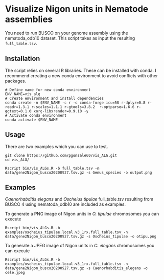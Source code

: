 # Visualize Nigon units in Nematode assemblies

You need to run BUSCO on your genome assembly using the nematoda_odb10 dataset.
This script takes as input the resulting `full_table.tsv`.


## Installation
The script relies on several R libraries. These can be installed with conda. I recommend creating a new conda environment to avoid conflicts with other packages.

```
# Define name for new conda environment
ENV_NAME=vis_alg
# Create environment and install dependencies
conda create -n $ENV_NAME -c r -c conda-forge icu=58 r-dplyr=0.8 r-readr=1.3.1 r-scales=1.1.1 r-gtools=3.8.2  r-optparse=1.6.6 r-ggtext=0.1.0 xorg-libxrender=0.9.10 -y
# Activate conda environment
conda activate $ENV_NAME
```



## Usage
There are two examples which you can use to test.

```
git clone https://github.com/pgonzale60/vis_ALG.git
cd vis_ALG/

Rscript bin/vis_ALGs.R -b full_table.tsv -n data/gene2Nigon_busco20200927.tsv.gz -s Genus_species -o output.png
```

## Examples

*Caenorhabditis elegans* and *Oscheius tipulae* full_table.tsv resulting from BUSCO 4 using nematoda_odb10 are included as examples.

To generate a PNG image of Nigon units in *O. tipulae* chromosomes you can execute
```
Rscript bin/vis_ALGs.R -b examples/oscheius_tipulae.local.v3_1rx.full_table.tsv -n data/gene2Nigon_busco20200927.tsv.gz -s Oscheius_tipulae -o otipu.png
```

To generate a JPEG image of Nigon units in *C. elegans* chromosomes you can execute
```
Rscript bin/vis_ALGs.R -b examples/oscheius_tipulae.local.v3_1rx.full_table.tsv -n data/gene2Nigon_busco20200927.tsv.gz -s Caenorhabditis_elegans -o cele.jpeg
```
